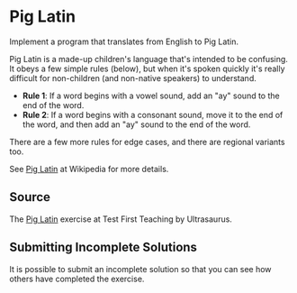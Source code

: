 # Pig Latin

Implement a program that translates from English to Pig Latin.

Pig Latin is a made-up children's language that's intended to be
confusing. It obeys a few simple rules (below), but when it's spoken
quickly it's really difficult for non-children (and non-native speakers)
to understand.

- **Rule 1**: If a word begins with a vowel sound, add an "ay" sound to
  the end of the word.
- **Rule 2**: If a word begins with a consonant sound, move it to the
  end of the word, and then add an "ay" sound to the end of the word.

There are a few more rules for edge cases, and there are regional
variants too.

See [Pig Latin](http://en.wikipedia.org/wiki/Pig_latin) at Wikipedia for more details.

## Source

The [Pig Latin](https://github.com/ultrasaurus/test-first-teaching/blob/master/learn_ruby/pig_latin/) exercise at Test First Teaching by Ultrasaurus.

## Submitting Incomplete Solutions

It is possible to submit an incomplete solution so that you can see how others have completed the exercise.
